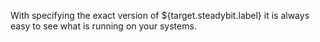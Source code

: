 With specifying the exact version of  ${target.steadybit.label} it is always easy to see what is running on your systems.

